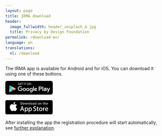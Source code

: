 ```yaml
---
layout: page
title: IRMA download
header:
  image_fullwidth: header_unsplash_4.jpg
  title: Privacy by Design Foundation
permalink: /download-en/
language: en
translations:
  nl: /download
---
```


The IRMA app is available for Android and for iOS. You can download it using one of these buttons.

<a href="https://play.google.com/store/apps/details?id=org.irmacard.cardemu" target="_blank"><img src="/images/google-play-badge.png" alt="Play Store" width="150"></a> 

<a href="https://itunes.apple.com/us/app/irma-authentication/id1294092994" target="_blank"><img src="/images/app-store-badge.png" alt="Apple Store" width="150"></a>

After installing the app the registration procedure will start
automatically, see [further explanation](/irma-start).
